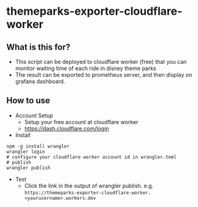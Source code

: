 # themeparks-exporter-cloudflare-worker

## What is this for?
* This script can be deployed to cloudflare worker (free) that you can monitor waiting time of each ride in disney theme parks
* The result can be exported to prometheus server, and then display on grafana dashboard.
## How to use
* Account Setup
  * Setup your free account at cloudflare worker
  * https://dash.cloudflare.com/login
* Install
```
npm -g install wrangler
wrangler login
# configure your cloudflare worker account id in wrangler.toml
# publish
wrangler publish
```
* Test
  * Click the link in the output of wrangler publish. e.g. `https://themeparks-exporter-cloudflare-worker.<yourusername>.workers.dev`